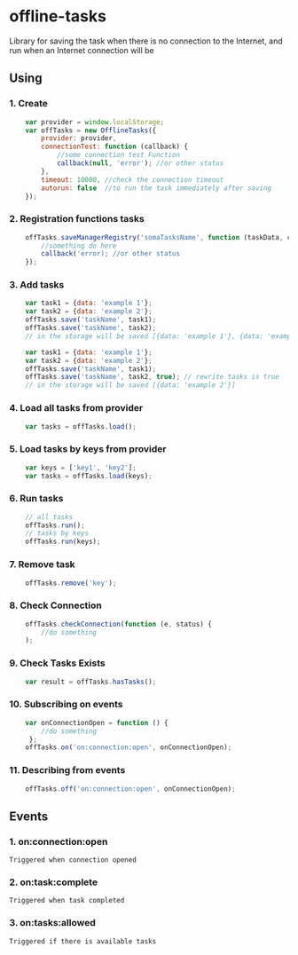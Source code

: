 # offline-tasks
Library for saving the task when there is no connection to the Internet, and run when an Internet connection will be

## Using
### 1. Create
```js
    var provider = window.localStorage;
    var offTasks = new OfflineTasks({
        provider: provider,
        connectionTest: function (callback) {
            //some connection test Function
            callback(null, 'error'); //or other status
        },
        timeout: 10000, //check the connection timeout
        autorun: false  //to run the task immediately after saving
    });
```

### 2. Registration functions tasks
```js
    offTasks.saveManagerRegistry('somaTasksName', function (taskData, callback) {
        //something do here
        callback('error); //or other status
    });
```

### 3. Add tasks
```js
    var task1 = {data: 'example 1'};
    var task2 = {data: 'example 2'};
    offTasks.save('taskName', task1);
    offTasks.save('taskName', task2);
    // in the storage will be saved [{data: 'example 1'}, {data: 'example 2'}]
```
```js
    var task1 = {data: 'example 1'};
    var task2 = {data: 'example 2'};
    offTasks.save('taskName', task1);
    offTasks.save('taskName', task2, true); // rewrite tasks is true
    // in the storage will be saved [{data: 'example 2'}]
```

### 4. Load all tasks from provider
```js
    var tasks = offTasks.load();
```

### 5. Load tasks by keys from provider
```js
    var keys = ['key1', 'key2'];
    var tasks = offTasks.load(keys);
```

### 6. Run tasks
```js
    // all tasks
    offTasks.run();
    // tasks by keys
    offTasks.run(keys);
```

### 7. Remove task
```js
    offTasks.remove('key');
```

### 8. Check Connection
```js
	offTasks.checkConnection(function (e, status) {
		//do something
	);
```

### 9. Check Tasks Exists
```js
	var result = offTasks.hasTasks();
```

### 10. Subscribing on events
```js
	var onConnectionOpen = function () {
	    //do something 
	 };
	offTasks.on('on:connection:open', onConnectionOpen);
```

### 11. Describing from events
```js
	offTasks.off('on:connection:open', onConnectionOpen);
```

## Events

### 1. on:connection:open
	Triggered when connection opened

### 2. on:task:complete
	Triggered when task completed
	
### 3. on:tasks:allowed
	Triggered if there is available tasks